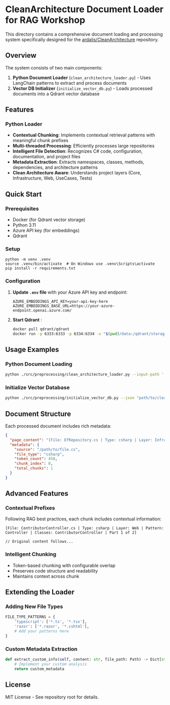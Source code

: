 # CleanArchitecture Document Loader for RAG Workshop

This directory contains a comprehensive document loading and processing system specifically designed for the [ardalis/CleanArchitecture](https://github.com/ardalis/CleanArchitecture) repository. 

## Overview

The system consists of two main components:

1. **Python Document Loader** (`clean_architecture_loader.py`) - Uses LangChain patterns to extract and process documents
2. **Vector DB Initializer** (`initialize_vector_db.py`) - Loads processed documents into a Qdrant vector database

## Features

### Python Loader
- **Contextual Chunking**: Implements contextual retrieval patterns with meaningful chunk prefixes
- **Multi-threaded Processing**: Efficiently processes large repositories
- **Intelligent File Detection**: Recognizes C# code, configuration, documentation, and project files
- **Metadata Extraction**: Extracts namespaces, classes, methods, dependencies, and architecture patterns
- **Clean Architecture Aware**: Understands project layers (Core, Infrastructure, Web, UseCases, Tests)


## Quick Start

### Prerequisites
- Docker (for Qdrant vector storage)
- Python 3.11
- Azure API key (for embeddings)
- Qdrant 

### Setup
  ```
  python -m venv .venv
  source .venv/bin/activate  # On Windows use .venv\Scripts\activate
  pip install -r requirements.txt
  ```

### Configuration

1. **Update `.env` file** with your Azure API key and endpoint:
   ```
   AZURE_EMBEDDINGS_API_KEY=your-api-key-here
   AZURE_EMBEDDINGS_BASE_URL=https://your-azure-endpoint.openai.azure.com/
   ```

3. **Start Qdrant** :
   ```bash
   docker pull qdrant/qdrant
   docker run -p 6333:6333 -p 6334:6334 -v "$(pwd)/data:/qdrant/storage" qdrant/qdrant
   ```

## Usage Examples

### Python Document Loading

```bash
python ./src/preprocessing/clean_architecture_loader.py --input-path './path/to/clean_architecture_repo' --output-path ./path/to/clean_architecture_documents.json

```
### Initialize Vector Database

```bash
python ./src/preprocessing/initialize_vector_db.py --json "path/to/clean_architecture_documents.json" --collection cleanarchitecture --recreate

```

## Document Structure

Each processed document includes rich metadata:

```json
{
  "page_content": "[File: EfRepository.cs | Type: csharp | Layer: Infrastructure | Pattern: Repository]\n\n// Enhanced content with context...",
  "metadata": {
    "source": "/path/to/file.cs",
    "file_type": "csharp",
    "token_count": 450,
    "chunk_index": 0,
    "total_chunks": 1
  }
}
```

## Advanced Features

### Contextual Prefixes
Following RAG best practices, each chunk includes contextual information:
```
[File: ContributorController.cs | Type: csharp | Layer: Web | Pattern: Controller | Classes: ContributorController | Part 1 of 2]

// Original content follows...
```

### Intelligent Chunking
- Token-based chunking with configurable overlap
- Preserves code structure and readability
- Maintains context across chunk

## Extending the Loader

### Adding New File Types
```python
FILE_TYPE_PATTERNS = {
    'typescript': ['*.ts', '*.tsx'],
    'razor': ['*.razor', '*.cshtml'],
    # Add your patterns here
}
```

### Custom Metadata Extraction
```python
def extract_custom_info(self, content: str, file_path: Path) -> Dict[str, Any]:
    # Implement your custom analysis
    return custom_metadata
```

## License

MIT License - See repository root for details.
